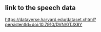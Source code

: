  ## link to the speech data
 https://dataverse.harvard.edu/dataset.xhtml?persistentId=doi:10.7910/DVN/0TJX8Y
